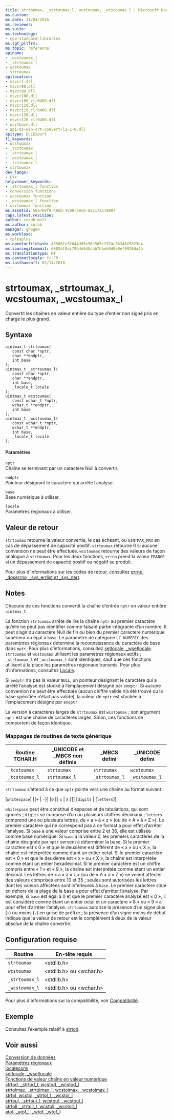 ```yaml
---
title: strtoumax, _strtoumax_l, wcstoumax, _wcstoumax_l | Microsoft Docs
ms.custom: 
ms.date: 11/04/2016
ms.reviewer: 
ms.suite: 
ms.technology:
- cpp-standard-libraries
ms.tgt_pltfrm: 
ms.topic: reference
apiname:
- _wcstoumax_l
- _strtoumax_l
- wcstoumax
- strtoumax
apilocation:
- msvcrt.dll
- msvcr80.dll
- msvcr90.dll
- msvcr100.dll
- msvcr100_clr0400.dll
- msvcr110.dll
- msvcr110_clr0400.dll
- msvcr120.dll
- msvcr120_clr0400.dll
- ucrtbase.dll
- api-ms-win-crt-convert-l1-1-0.dll
apitype: DLLExport
f1_keywords:
- wcstoumax
- _tcstoumax
- _strtoumax_l
- _wcstoumax_l
- _tcstoumax_l
- strtoumax
dev_langs:
- C++
helpviewer_keywords:
- _strtoumax_l function
- conversion functions
- wcstoumax function
- _wcstoumax_l function
- strtoumax function
ms.assetid: 566769f9-495b-4508-b9c6-02217a578897
caps.latest.revision: 
author: corob-msft
ms.author: corob
manager: ghogen
ms.workload:
- cplusplus
ms.openlocfilehash: 43506fe32044d05e96c565cf374c86346f5823d4
ms.sourcegitcommit: 6002df0ac79bde5d5cab7bbeb9d8e0ef9920da4a
ms.translationtype: MT
ms.contentlocale: fr-FR
ms.lasthandoff: 02/14/2018
---
```

# <a name="strtoumax-strtoumaxl-wcstoumax-wcstoumaxl"></a>strtoumax, _strtoumax_l, wcstoumax, _wcstoumax_l
Convertit les chaînes en valeur entière du type d’entier non signé pris en charge le plus grand.  
  
## <a name="syntax"></a>Syntaxe  
  
```  
uintmax_t strtoumax(  
   const char *nptr,  
   char **endptr,  
   int base   
);  
uintmax_t _strtoumax_l(  
   const char *nptr,  
   char **endptr,  
   int base,  
   _locale_t locale  
);  
uintmax_t wcstoumax(  
   const wchar_t *nptr,  
   wchar_t **endptr,  
   int base   
);  
uintmax_t _wcstoumax_l(  
   const wchar_t *nptr,  
   wchar_t **endptr,  
   int base,  
   _locale_t locale  
);  
```  
  
#### <a name="parameters"></a>Paramètres  
 `nptr`  
 Chaîne se terminant par un caractère Null à convertir.  
  
 `endptr`  
 Pointeur désignant le caractère qui arrête l’analyse.  
  
 `base`  
 Base numérique à utiliser.  
  
 `locale`  
 Paramètres régionaux à utiliser.  
  
## <a name="return-value"></a>Valeur de retour  
 `strtoumax` retourne la valeur convertie, le cas échéant, ou `UINTMAX_MAX` en cas de dépassement de capacité positif. `strtoumax` retourne 0 si aucune conversion ne peut être effectuée. `wcstoumax` retourne des valeurs de façon analogue à `strtoumax`. Pour les deux fonctions, `errno` prend la valeur `ERANGE` si un dépassement de capacité positif ou négatif se produit.  
  
 Pour plus d’informations sur les codes de retour, consultez [errno, _doserrno, _sys_errlist et _sys_nerr](../../c-runtime-library/errno-doserrno-sys-errlist-and-sys-nerr.md).  
  
## <a name="remarks"></a>Notes  
 Chacune de ces fonctions convertit la chaîne d’entrée `nptr` en valeur entière `uintmax_t`.  
  
 La fonction `strtoumax` arrête de lire la chaîne `nptr` au premier caractère qu’elle ne peut pas identifier comme faisant partie intégrante d’un nombre. Il peut s’agir du caractère Null de fin ou bien du premier caractère numérique supérieur ou égal à `base`. Le paramètre de catégorie `LC_NUMERIC` des paramètres régionaux détermine la reconnaissance du caractère de base dans `nptr`. Pour plus d’informations, consultez [setlocale, _wsetlocale](../../c-runtime-library/reference/setlocale-wsetlocale.md). `strtoumax` et `wcstoumax` utilisent les paramètres régionaux actifs ; `_strtoumax_l` et `_wcstoumax_l` sont identiques, sauf que ces fonctions utilisent à la place les paramètres régionaux transmis. Pour plus d’informations, consultez [Locale](../../c-runtime-library/locale.md).  
  
 Si `endptr` n’a pas la valeur `NULL`, un pointeur désignant le caractère qui a arrêté l’analyse est stocké à l’emplacement désigné par `endptr`. Si aucune conversion ne peut être effectuée (aucun chiffre valide n’a été trouvé ou la base spécifiée n’était pas valide), la valeur de `nptr` est stockée à l’emplacement désigné par `endptr`.  
  
 La version à caractères larges de `strtoumax` est `wcstoumax` ; son argument `nptr` est une chaîne de caractères larges. Sinon, ces fonctions se comportent de façon identique.  
  
### <a name="generic-text-routine-mappings"></a>Mappages de routines de texte générique  
  
|Routine TCHAR.H|_UNICODE et _MBCS non définis|_MBCS défini|_UNICODE défini|  
|---------------------|------------------------------------|--------------------|-----------------------|  
|`_tcstoumax`|`strtoumax`|`strtoumax`|`wcstoumax`|  
|`_tcstoumax_l`|`strtoumax_l`|`_strtoumax_l`|`_wcstoumax_l`|  
  
 `strtoumax` s’attend à ce que `nptr` pointe vers une chaîne au format suivant :  
  
 [`whitespace`] [{`+` &#124; `-`}] [`0` [{ `x` &#124; `X` }]] [`digits` &#124; [`letters`]]  
  
 `whitespace` peut être constitué d’espaces et de tabulations, qui sont ignorés ; `digits` se compose d’un ou plusieurs chiffres décimaux ; `letters` comprend une ou plusieurs lettres, de « a » à « z » (ou de « A » à « Z »). Le premier caractère qui ne correspond pas à ce format a pour effet d’arrêter l’analyse. Si `base` a une valeur comprise entre 2 et 36, elle est utilisée comme base numérique. Si `base` a la valeur 0, les premiers caractères de la chaîne désignée par `nptr` servent à déterminer la base. Si le premier caractère est « 0 » et que le deuxième est différent de « x » ou « X », la chaîne est interprétée comme étant un entier octal. Si le premier caractère est « 0 » et que le deuxième est « x » ou « X », la chaîne est interprétée comme étant un entier hexadécimal. Si le premier caractère est un chiffre compris entre « 1 » et « 9 », la chaîne est interprétée comme étant un entier décimal. Les lettres de « a » à « z » (ou de « A » à « Z ») se voient affecter des valeurs comprises entre 10 et 35 ; seules sont autorisées les lettres dont les valeurs affectées sont inférieures à `base`. Le premier caractère situé en dehors de la plage de la base a pour effet d’arrêter l’analyse. Par exemple, si `base` est égal à 0 et que le premier caractère analysé est « 0 », il est considéré comme étant un entier octal et un caractère « 8 » ou « 9 » a pour effet d’arrêter l’analyse. `strtoumax` autorise la présence d’un signe plus (`+`) ou moins (`-`) en guise de préfixe ; la présence d’un signe moins de début indique que la valeur de retour est le complément à deux de la valeur absolue de la chaîne convertie.  
  
## <a name="requirements"></a>Configuration requise  
  
|Routine|En-tête requis|  
|-------------|---------------------|  
|`strtoumax`|\<stdlib.h>|  
|`wcstoumax`|\<stdlib.h> ou \<wchar.h>|  
|`_strtoumax_l`|\<stdlib.h>|  
|`_wcstoumax_l`|\<stdlib.h> ou \<wchar.h>|  
  
 Pour plus d'informations sur la compatibilité, voir [Compatibilité](../../c-runtime-library/compatibility.md).  
  
## <a name="example"></a>Exemple  
 Consultez l’exemple relatif à [strtod](../../c-runtime-library/reference/strtod-strtod-l-wcstod-wcstod-l.md).  
  
## <a name="see-also"></a>Voir aussi  
 [Conversion de données](../../c-runtime-library/data-conversion.md)   
 [Paramètres régionaux](../../c-runtime-library/locale.md)   
 [localeconv](../../c-runtime-library/reference/localeconv.md)   
 [setlocale, _wsetlocale](../../c-runtime-library/reference/setlocale-wsetlocale.md)   
 [Fonctions de valeur chaîne en valeur numérique](../../c-runtime-library/string-to-numeric-value-functions.md)   
 [strtod, _strtod_l, wcstod, _wcstod_l](../../c-runtime-library/reference/strtod-strtod-l-wcstod-wcstod-l.md)   
 [strtoimax, _strtoimax_l, wcstoimax, _wcstoimax_l](../../c-runtime-library/reference/strtoimax-strtoimax-l-wcstoimax-wcstoimax-l.md)   
 [strtol, wcstol, _strtol_l, _wcstol_l](../../c-runtime-library/reference/strtol-wcstol-strtol-l-wcstol-l.md)   
 [strtoul, _strtoul_l, wcstoul, _wcstoul_l](../../c-runtime-library/reference/strtoul-strtoul-l-wcstoul-wcstoul-l.md)   
 [strtoll, _strtoll_l, wcstoll, _wcstoll_l](../../c-runtime-library/reference/strtoll-strtoll-l-wcstoll-wcstoll-l.md)   
 [atof, _atof_l, _wtof, _wtof_l](../../c-runtime-library/reference/atof-atof-l-wtof-wtof-l.md)